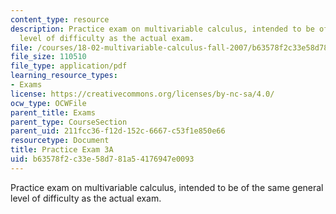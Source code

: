 ```yaml
---
content_type: resource
description: Practice exam on multivariable calculus, intended to be of the same general
  level of difficulty as the actual exam.
file: /courses/18-02-multivariable-calculus-fall-2007/b63578f2c33e58d781a54176947e0093_prac3a.pdf
file_size: 110510
file_type: application/pdf
learning_resource_types:
- Exams
license: https://creativecommons.org/licenses/by-nc-sa/4.0/
ocw_type: OCWFile
parent_title: Exams
parent_type: CourseSection
parent_uid: 211fcc36-f12d-152c-6667-c53f1e850e66
resourcetype: Document
title: Practice Exam 3A
uid: b63578f2-c33e-58d7-81a5-4176947e0093
---
```

Practice exam on multivariable calculus, intended to be of the same general level of difficulty as the actual exam.
